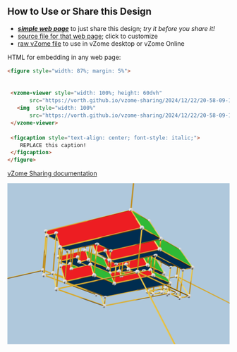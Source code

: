 
## How to Use or Share this Design

 - [***simple web page***](<https://vorth.github.io/vzome-sharing/2024/12/22/20-58-09-119Z-a4-orthotope-4-cells/>) to just share this design; *try it before you share it!*
 - [source file for that web page](<https://github.com/vorth/vzome-sharing/edit/main/2024/12/22/20-58-09-119Z-a4-orthotope-4-cells/index.md>); click to customize
 - [raw vZome file](<https://raw.githubusercontent.com/vorth/vzome-sharing/main/2024/12/22/20-58-09-119Z-a4-orthotope-4-cells/a4-orthotope-4-cells.vZome>) to use in vZome desktop or vZome Online
 
 HTML for embedding in any web page:
 ```html
<figure style="width: 87%; margin: 5%">
  
  
  <vzome-viewer style="width: 100%; height: 60dvh" 
        src="https://vorth.github.io/vzome-sharing/2024/12/22/20-58-09-119Z-a4-orthotope-4-cells/a4-orthotope-4-cells.vZome" >
    <img  style="width: 100%"
        src="https://vorth.github.io/vzome-sharing/2024/12/22/20-58-09-119Z-a4-orthotope-4-cells/a4-orthotope-4-cells.png" >
  </vzome-viewer>

  <figcaption style="text-align: center; font-style: italic;">
     REPLACE this caption!
  </figcaption>
</figure>

 ```

[vZome Sharing documentation](https://vzome.github.io/vzome/sharing.html#how-it-works)

![Image](<a4-orthotope-4-cells.png>)

